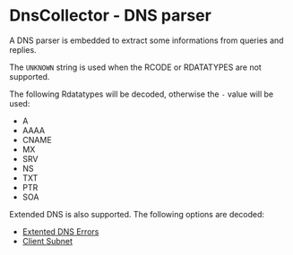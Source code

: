 # DnsCollector - DNS parser

A DNS parser is embedded to extract some informations from queries and replies.

The `UNKNOWN` string is used when the RCODE or RDATATYPES are not supported.

The following Rdatatypes will be decoded, otherwise the `-` value will be used:
- A
- AAAA
- CNAME
- MX
- SRV
- NS
- TXT
- PTR
- SOA

Extended DNS is also supported. 
The following options are decoded:
- [Extented DNS Errors](https://www.rfc-editor.org/rfc/rfc8914.html)
- [Client Subnet](https://www.rfc-editor.org/rfc/rfc7871.html)